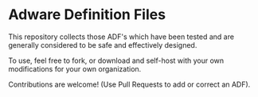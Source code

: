 Adware Definition Files
=======================

This repository collects those ADF's which have been tested and are generally considered to be safe and effectively designed.

To use, feel free to fork, or download and self-host with your own modifications for your own organization.

Contributions are welcome! (Use Pull Requests to add or correct an ADF).